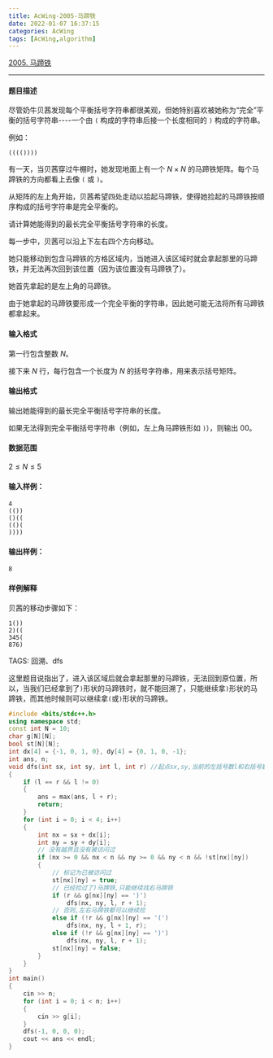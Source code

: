 ```yaml
---
title: AcWing-2005-马蹄铁
date: 2022-01-07 16:37:15
categories: AcWing
tags: [AcWing,algorithm]
---
```


[2005. 马蹄铁](https://www.acwing.com/problem/content/description/2007/)

<hr/>

#### 题目描述

尽管奶牛贝茜发现每个平衡括号字符串都很美观，但她特别喜欢被她称为“完全”平衡的括号字符串----一个由 `(` 构成的字符串后接一个长度相同的 `)` 构成的字符串。

例如：

```
(((())))
```

有一天，当贝茜穿过牛棚时，她发现地面上有一个 $N×N$ 的马蹄铁矩阵。每个马蹄铁的方向都看上去像 `(` 或 `)`。

从矩阵的左上角开始，贝茜希望四处走动以拾起马蹄铁，使得她捡起的马蹄铁按顺序构成的括号字符串是完全平衡的。

请计算她能得到的最长完全平衡括号字符串的长度。

每一步中，贝茜可以沿上下左右四个方向移动。

她只能移动到包含马蹄铁的方格区域内，当她进入该区域时就会拿起那里的马蹄铁，并无法再次回到该位置（因为该位置没有马蹄铁了）。

她首先拿起的是左上角的马蹄铁。

由于她拿起的马蹄铁要形成一个完全平衡的字符串，因此她可能无法将所有马蹄铁都拿起来。

#### 输入格式

第一行包含整数 $N$。

接下来 $N$ 行，每行包含一个长度为 $N$ 的括号字符串，用来表示括号矩阵。

#### 输出格式

输出她能得到的最长完全平衡括号字符串的长度。

如果无法得到完全平衡括号字符串（例如，左上角马蹄铁形如 `)`），则输出 00。

#### 数据范围

$2≤N≤5$

#### 输入样例：

```
4
(())
()((
(()(
))))
```

#### 输出样例：

```
8
```

#### 样例解释

贝茜的移动步骤如下：

```
1())
2)((
345(
876)
```

TAGS: 回溯、dfs

这里题目说指出了，进入该区域后就会拿起那里的马蹄铁，无法回到原位置，所以，当我们已经拿到了`)`形状的马蹄铁时，就不能回溯了，只能继续拿`)`形状的马蹄铁，而其他时候则可以继续拿`(`或`)`形状的马蹄铁。

```cpp
#include <bits/stdc++.h>
using namespace std;
const int N = 10;
char g[N][N];
bool st[N][N];
int dx[4] = {-1, 0, 1, 0}, dy[4] = {0, 1, 0, -1};
int ans, n;
void dfs(int sx, int sy, int l, int r) //起点sx,sy,当前的左括号数l和右括号数r
{
    if (l == r && l != 0)
    {
        ans = max(ans, l + r);
        return;
    }
    for (int i = 0; i < 4; i++)
    {
        int nx = sx + dx[i];
        int ny = sy + dy[i];
        // 没有越界且没有被访问过
        if (nx >= 0 && nx < n && ny >= 0 && ny < n && !st[nx][ny])
        {
            // 标记为已被访问过
            st[nx][ny] = true;
            // 已经捡过了)马蹄铁,只能继续找右马蹄铁
            if (r && g[nx][ny] == ')')
                dfs(nx, ny, l, r + 1);
            // 否则,左右马蹄铁都可以继续捡
            else if (!r && g[nx][ny] == '(')
                dfs(nx, ny, l + 1, r);
            else if (!r && g[nx][ny] == ')')
                dfs(nx, ny, l, r + 1);
            st[nx][ny] = false;
        }
    }
}
int main()
{
    cin >> n;
    for (int i = 0; i < n; i++)
    {
        cin >> g[i];
    }
    dfs(-1, 0, 0, 0);
    cout << ans << endl;
}
```

